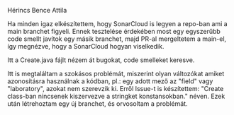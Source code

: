 Hérincs Bence Attila

Ha minden igaz elkészítettem, hogy SonarCloud is legyen a repo-ban ami a main branchet figyeli. Ennek tesztelése érdekében most egy egyszerűbb code smellt javítok egy másik branchet, majd PR-al mergeltetem a main-el, így megnézve, hogy a SonarCloud hogyan viselkedik.

Itt a Create.java fájlt nézem át bugokat, code smelleket keresve.

Itt is megtaláltam a szokásos problémát, miszerint olyan változókat amiket azonosításra használnak a kódban, pl.: egy adott mező az "field" vagy "laboratory", azokat nem szerevzik ki. Erről Issue-t is készítettem: "Create class-ban nincsenek kiszervezve a stringket konstansokban." néven. Ezek után létrehoztam egy új branchet, és orvosoltam a problémát.